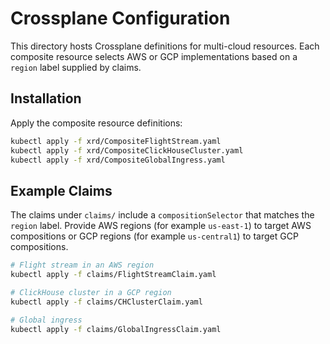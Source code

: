 # Crossplane Configuration

This directory hosts Crossplane definitions for multi-cloud resources. Each
composite resource selects AWS or GCP implementations based on a `region`
label supplied by claims.

## Installation

Apply the composite resource definitions:

```bash
kubectl apply -f xrd/CompositeFlightStream.yaml
kubectl apply -f xrd/CompositeClickHouseCluster.yaml
kubectl apply -f xrd/CompositeGlobalIngress.yaml
```

## Example Claims

The claims under `claims/` include a `compositionSelector` that matches the
`region` label. Provide AWS regions (for example `us-east-1`) to target AWS
compositions or GCP regions (for example `us-central1`) to target GCP
compositions.

```bash
# Flight stream in an AWS region
kubectl apply -f claims/FlightStreamClaim.yaml

# ClickHouse cluster in a GCP region
kubectl apply -f claims/CHClusterClaim.yaml

# Global ingress
kubectl apply -f claims/GlobalIngressClaim.yaml
```
